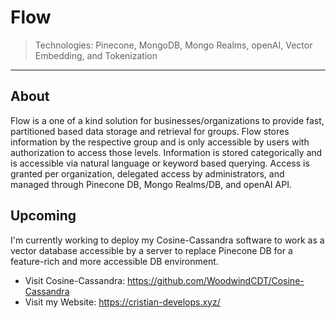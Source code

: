 # Flow
> Technologies: Pinecone, MongoDB, Mongo Realms, openAI, Vector Embedding, and Tokenization
--- 
## About
Flow is a one of a kind solution for businesses/organizations to provide fast, partitioned based data storage and retrieval for groups. Flow stores information by the respective group and is only accessible by users with authorization to access those levels. Information is stored categorically and is accessible via natural language or keyword based querying. Access is granted per organization, delegated access by administrators, and managed through Pinecone DB, Mongo Realms/DB, and openAI API.
## Upcoming
I'm currently working to deploy my Cosine-Cassandra software to work as a vector database accessible by a server to replace Pinecone DB for a feature-rich and more accessible DB environment.

- Visit Cosine-Cassandra: https://github.com/WoodwindCDT/Cosine-Cassandra
- Visit my Website: https://cristian-develops.xyz/
